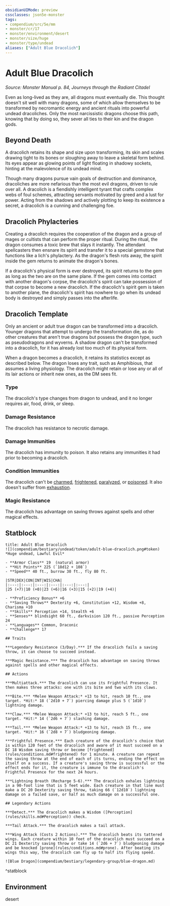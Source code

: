 ```yaml
---
obsidianUIMode: preview
cssclasses: json5e-monster
tags:
- compendium/src/5e/mm
- monster/cr/17
- monster/environment/desert
- monster/size/huge
- monster/type/undead
aliases: ["Adult Blue Dracolich"]
---
```

# Adult Blue Dracolich
*Source: Monster Manual p. 84, Journeys through the Radiant Citadel*  

Even as long-lived as they are, all dragons must eventually die. This thought doesn't sit well with many dragons, some of which allow themselves to be transformed by necromantic energy and ancient rituals into powerful undead dracoliches. Only the most narcissistic dragons choose this path, knowing that by doing so, they sever all ties to their kin and the dragon gods.

## Beyond Death

A dracolich retains its shape and size upon transforming, its skin and scales drawing tight to its bones or sloughing away to leave a skeletal form behind. Its eyes appear as glowing points of light floating in shadowy sockets, hinting at the malevolence of its undead mind.

Though many dragons pursue vain goals of destruction and dominance, dracoliches are more nefarious than the most evil dragons, driven to rule over all. A dracolich is a fiendishly intelligent tyrant that crafts complex webs of foul schemes, attracting servants motivated by greed and a lust for power. Acting from the shadows and actively plotting to keep its existence a secret, a dracolich is a cunning and challenging foe.

## Dracolich Phylacteries

Creating a dracolich requires the cooperation of the dragon and a group of mages or cultists that can perform the proper ritual. During the ritual, the dragon consumes a toxic brew that slays it instantly. The attendant spellcasters then ensnare its spirit and transfer it to a special gemstone that functions like a lich's phylactery. As the dragon's flesh rots away, the spirit inside the gem returns to animate the dragon's bones.

If a dracolich's physical form is ever destroyed, its spirit returns to the gem as long as the two are on the same plane. If the gem comes into contact with another dragon's corpse, the dracolich's spirit can take possession of that corpse to become a new dracolich. If the dracolich's spirit gem is taken to another plane, the dracolich's spirit has nowhere to go when its undead body is destroyed and simply passes into the afterlife.

## Dracolich Template

Only an ancient or adult true dragon can be transformed into a dracolich. Younger dragons that attempt to undergo the transformation die, as do other creatures that aren't true dragons but possess the dragon type, such as pseudodragons and wyverns. A shadow dragon can't be transformed into a dracolich, for it has already lost too much of its physical form.

When a dragon becomes a dracolich, it retains its statistics except as described below. The dragon loses any trait, such as Amphibious, that assumes a living physiology. The dracolich might retain or lose any or all of its lair actions or inherit new ones, as the DM sees fit.

### Type

The dracolich's type changes from dragon to undead, and it no longer requires air, food, drink, or sleep.

### Damage Resistance

The dracolich has resistance to necrotic damage.

### Damage Immunities

The dracolich has immunity to poison. It also retains any immunities it had prior to becoming a dracolich.

### Condition Immunities

The dracolich can't be [charmed](rules/conditions.md#charmed), [frightened](rules/conditions.md#frightened), [paralyzed](rules/conditions.md#paralyzed), or [poisoned](rules/conditions.md#poisoned). It also doesn't suffer from [exhaustion](rules/conditions.md#exhaustion).

### Magic Resistance

The dracolich has advantage on saving throws against spells and other magical effects.

## Statblock

```ad-statblock
title: Adult Blue Dracolich
![](compendium/bestiary/undead/token/adult-blue-dracolich.png#token)
*Huge undead, Lawful Evil*

- **Armor Class** 19  (natural armor)
- **Hit Points** 225 (`18d12 + 108`)
- **Speed** 40 ft., burrow 30 ft., fly 80 ft.

|STR|DEX|CON|INT|WIS|CHA|
|:---:|:---:|:---:|:---:|:---:|:---:|
|25 (+7)|10 (+0)|23 (+6)|16 (+3)|15 (+2)|19 (+4)|

- **Proficiency Bonus** +6
- **Saving Throws** Dexterity +6, Constitution +12, Wisdom +8, Charisma +10
- **Skills** Perception +14, Stealth +6
- **Senses** blindsight 60 ft., darkvision 120 ft., passive Perception 24
- **Languages** Common, Draconic
- **Challenge** 17

## Traits

***Legendary Resistance (3/Day).*** If the dracolich fails a saving throw, it can choose to succeed instead.

***Magic Resistance.*** The dracolich has advantage on saving throws against spells and other magical effects.

## Actions

***Multiattack.*** The dracolich can use its Frightful Presence. It then makes three attacks: one with its bite and two with its claws.

***Bite.*** *Melee Weapon Attack:* +13 to hit, reach 10 ft., one target. *Hit:* 18 (`2d10 + 7`) piercing damage plus 5 (`1d10`) lightning damage.

***Claw.*** *Melee Weapon Attack:* +13 to hit, reach 5 ft., one target. *Hit:* 14 (`2d6 + 7`) slashing damage.

***Tail.*** *Melee Weapon Attack:* +13 to hit, reach 15 ft., one target. *Hit:* 16 (`2d8 + 7`) bludgeoning damage.

***Frightful Presence.*** Each creature of the dracolich's choice that is within 120 feet of the dracolich and aware of it must succeed on a DC 18 Wisdom saving throw or become [frightened](rules/conditions.md#frightened) for 1 minute. A creature can repeat the saving throw at the end of each of its turns, ending the effect on itself on a success. If a creature's saving throw is successful or the effect ends for it, the creature is immune to the dracolich's Frightful Presence for the next 24 hours.

***Lightning Breath (Recharge 5-6).*** The dracolich exhales lightning in a 90-foot line that is 5 feet wide. Each creature in that line must make a DC 20 Dexterity saving throw, taking 66 (`12d10`) lightning damage on a failed save, or half as much damage on a successful one.

## Legendary Actions

***Detect.*** The dracolich makes a Wisdom ([Perception](rules/skills.md#Perception)) check.

***Tail Attack.*** The dracolich makes a tail attack.

***Wing Attack (Costs 2 Actions).*** The dracolich beats its tattered wings. Each creature within 10 feet of the dracolich must succeed on a DC 21 Dexterity saving throw or take 14 (`2d6 + 7`) bludgeoning damage and be knocked [prone](rules/conditions.md#prone). After beating its wings this way, the dracolich can fly up to half its flying speed.

![Blue Dragon](compendium/bestiary/legendary-group/blue-dragon.md)
```
^statblock

## Environment

desert